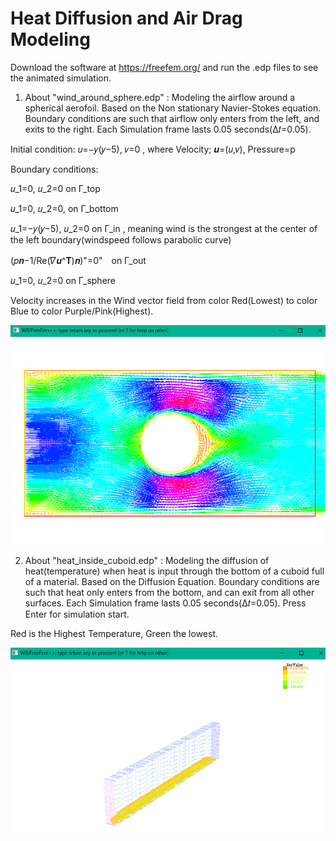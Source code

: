 # Heat Diffusion and Air Drag Modeling

Download the software at https://freefem.org/ and run the .edp files to see the animated simulation.

1.  About "wind_around_sphere.edp" : Modeling the airflow around a spherical aerofoil. Based on the Non stationary Navier-Stokes equation. Boundary conditions are such that airflow only enters from the left, and exits to the right. Each Simulation frame lasts 0.05 seconds(Δ𝑡=0.05).

Initial condition:	 𝑢=−𝑦(𝑦−5), 𝑣=0  , where Velocity; 𝒖=(𝑢,𝑣), Pressure=p

Boundary conditions:

𝑢_1=0, 𝑢_2=0 on Γ_top

𝑢_1=0, 𝑢_2=0, on Γ_bottom

𝑢_1=−𝑦(𝑦−5), 𝑢_2=0 on Γ_in  ,  meaning wind is the strongest at the center of the left boundary(windspeed follows parabolic curve)

(𝑝𝒏−1/Re(𝛻𝒖^𝐓)𝒏)"=0"　on Γ_out

𝑢_1=0, 𝑢_2=0 on Γ_sphere

Velocity increases in the Wind vector field from color Red(Lowest) to color Blue to color Purple/Pink(Highest).

![alt text](https://raw.githubusercontent.com/parthnan/HeatDiffusion-and-Drag-Modeling/master/winddiffusion.png)

2.  About "heat_inside_cuboid.edp" : Modeling the diffusion of heat(temperature) when heat is input through the bottom of a cuboid full of a material. Based on the Diffusion Equation. Boundary conditions are such that heat only enters from the bottom, and can exit from all other surfaces. Each Simulation frame lasts 0.05 seconds(Δ𝑡=0.05). Press Enter for simulation start.

Red is the Highest Temperature, Green the lowest.

![alt text](https://raw.githubusercontent.com/parthnan/HeatDiffusion-and-Drag-Modeling/master/heatdiffusion.png)
